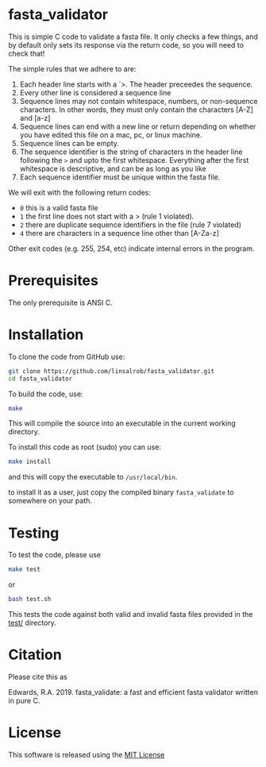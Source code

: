 # fasta_validator

This is simple C code to validate a fasta file. It only checks a few things, and by default only sets its response via the return code, so you will need to check that!

The simple rules that we adhere to are:

1. Each header line starts with a `>. The header preceedes the sequence.
2. Every other line is considered a sequence line
3. Sequence lines may not contain whitespace, numbers, or non-sequence characters. In other words, they must only contain the characters [A-Z] and [a-z]
4. Sequence lines can end with a new line or return depending on whether you have edited this file on a mac, pc, or linux machine.
5. Sequence lines can be empty.
6. The sequence identifier is the string of characters in the header line following the `>` and upto the first whitespace. Everything after the first whitespace is descriptive, and can be as long as you like
7. Each sequence identifier must be unique within the fasta file.

We will exit with the following return codes:

* `0` this is a valid fasta file
* `1` the first line does not start with a > (rule 1 violated).
* `2` there are duplicate sequence identifiers in the file (rule 7 violated)
* `4` there are characters in a sequence line other than [A-Za-z]

Other exit codes (e.g. 255, 254, etc) indicate internal errors in the program.

# Prerequisites

The only prerequisite is ANSI C.

# Installation

To clone the code from GitHub use:

```bash
git clone https://github.com/linsalrob/fasta_validator.git
cd fasta_validator
```

To build the code, use:

```bash
make
```

This will compile the source into an executable in the current working directory.

To install this code as root (sudo) you can use:

```bash
make install
```

and this will copy the executable to `/usr/local/bin`.

to install it as a user, just copy the compiled binary `fasta_validate` to somewhere on your path.


# Testing

To test the code, please use

```bash
make test
```

or 

```bash
bash test.sh
```

This tests the code against both valid and invalid fasta files provided in the [test/](test/) directory.


# Citation

Please cite this as 

Edwards, R.A. 2019. fasta_validate: a fast and efficient fasta validator written in pure C.


# License

This software is released using the [MIT License](LICENSE)


